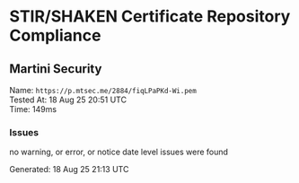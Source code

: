 # STIR/SHAKEN Certificate Repository Compliance

## Martini Security

Name: `https://p.mtsec.me/2884/fiqLPaPKd-Wi.pem`\
Tested At: 18 Aug 25 20:51 UTC\
Time: 149ms

### Issues

no warning, or error, or notice date level issues were found

Generated: 18 Aug 25 21:13 UTC
